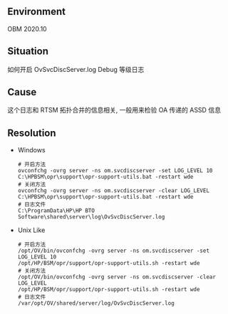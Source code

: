 ## Environment
OBM 2020.10

## Situation
如何开启 OvSvcDiscServer.log Debug 等级日志

## Cause
这个日志和 RTSM 拓扑合并的信息相关, 一般用来检验 OA 传递的 ASSD 信息

## Resolution
- Windows
    ```shell
    # 开启方法
    ovconfchg -ovrg server -ns om.svcdiscserver -set LOG_LEVEL 10
    C:\HPBSM\opr\support\opr-support-utils.bat -restart wde
    # 关闭方法
    ovconfchg -ovrg server -ns om.svcdiscserver -clear LOG_LEVEL
    C:\HPBSM\opr\support\opr-support-utils.bat -restart wde
    # 日志文件
    C:\ProgramData\HP\HP BTO Software\shared\server\log\OvSvcDiscServer.log
    ```

- Unix Like
    ```shell
    # 开启方法
    /opt/OV/bin/ovconfchg -ovrg server -ns om.svcdiscserver -set LOG_LEVEL 10
    /opt/HP/BSM/opr/support/opr-support-utils.sh -restart wde
    # 关闭方法
    /opt/OV/bin/ovconfchg -ovrg server -ns om.svcdiscserver -clear LOG_LEVEL
    /opt/HP/BSM/opr/support/opr-support-utils.sh -restart wde
    # 日志文件
    /var/opt/OV/shared/server/log/OvSvcDiscServer.log
    ```